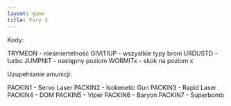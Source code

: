 ```yaml
---
layout: game
title: Fury 3
---
```


Kody:

TRYMEON 	- nieśmiertelność
GIVITIUP 		- wszystkie typy broni
URDUSTD 	- turbo
JUMPNIT 		- następny poziom
WORMITx 	- skok na poziom x

Uzupełnianie amunicji:

PACKIN1 - Servo Laser
PACKIN2 - Isokenetic Gun
PACKIN3 - Rapid Laser
PACKIN4 - DOM
PACKIN5 - Viper
PACKIN6 - Baryon
PACKIN7 - Superbomb
